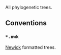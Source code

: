 All phylogenetic trees.

## Conventions ##
### `*.nwk` ###
[Newick](http://en.wikipedia.org/wiki/Newick_format) formatted trees.
